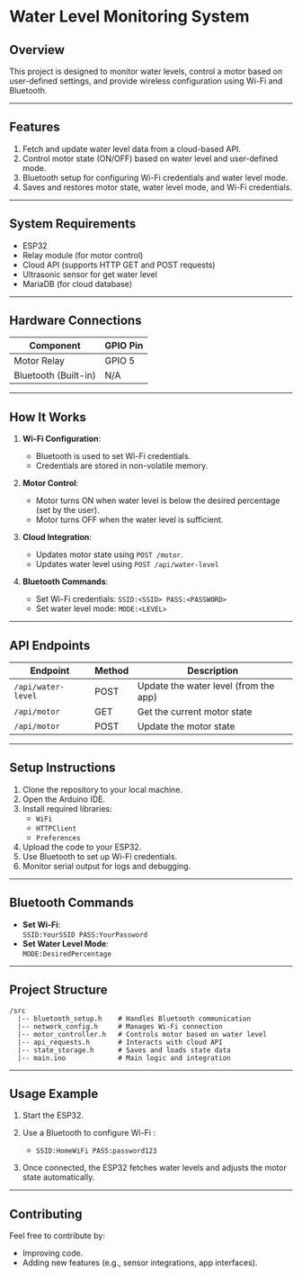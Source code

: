 
# Water Level Monitoring System

## Overview
This project is designed to monitor water levels, control a motor based on user-defined settings, and provide wireless configuration using Wi-Fi and Bluetooth.

---

## Features
1. Fetch and update water level data from a cloud-based API.
2. Control motor state (ON/OFF) based on water level and user-defined mode.
3. Bluetooth setup for configuring Wi-Fi credentials and water level mode.
4. Saves and restores motor state, water level mode, and Wi-Fi credentials.

---

## System Requirements
- ESP32
- Relay module (for motor control)
- Cloud API (supports HTTP GET and POST requests)
- Ultrasonic sensor for get water level
- MariaDB (for cloud database)

---

## Hardware Connections
| Component        | GPIO Pin |
|-------------------|----------|
| Motor Relay       | GPIO 5   |
| Bluetooth (Built-in) | N/A  |

---

## How It Works
1. **Wi-Fi Configuration**:
   - Bluetooth is used to set Wi-Fi credentials.
   - Credentials are stored in non-volatile memory.

2. **Motor Control**:
   - Motor turns ON when water level is below the desired percentage (set by the user).
   - Motor turns OFF when the water level is sufficient.

3. **Cloud Integration**:
   - Updates motor state using `POST /motor`.
   - Updates water level using `POST /api/water-level`

4. **Bluetooth Commands**:
   - Set Wi-Fi credentials: `SSID:<SSID> PASS:<PASSWORD>`
   - Set water level mode: `MODE:<LEVEL>`

---

## API Endpoints
| Endpoint                | Method | Description                           |
|-------------------------|--------|---------------------------------------|
| `/api/water-level`      | POST   | Update the water level (from the app) |
| `/api/motor`            | GET    | Get the current motor state           |
| `/api/motor`            | POST   | Update the motor state                |

---

## Setup Instructions
1. Clone the repository to your local machine.
2. Open the Arduino IDE.
3. Install required libraries:
   - `WiFi`
   - `HTTPClient`
   - `Preferences`
4. Upload the code to your ESP32.
5. Use Bluetooth to set up Wi-Fi credentials.
6. Monitor serial output for logs and debugging.

---

## Bluetooth Commands
- **Set Wi-Fi**:  
  `SSID:YourSSID PASS:YourPassword`  
- **Set Water Level Mode**:  
  `MODE:DesiredPercentage`  

---

## Project Structure
```
/src
  |-- bluetooth_setup.h    # Handles Bluetooth communication
  |-- network_config.h     # Manages Wi-Fi connection
  |-- motor_controller.h   # Controls motor based on water level
  |-- api_requests.h       # Interacts with cloud API
  |-- state_storage.h      # Saves and loads state data
  |-- main.ino             # Main logic and integration
```

---

## Usage Example
1. Start the ESP32.
2. Use a Bluetooth to configure Wi-Fi :
   - `SSID:HomeWiFi PASS:password123`

3. Once connected, the ESP32 fetches water levels and adjusts the motor state automatically.

---

## Contributing
Feel free to contribute by:
- Improving code.
- Adding new features (e.g., sensor integrations, app interfaces).

